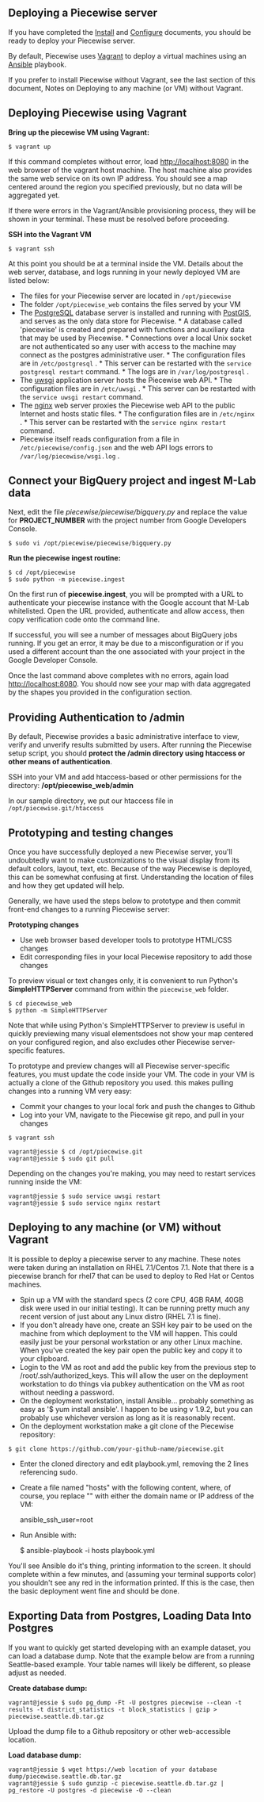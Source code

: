 ## Deploying a Piecewise server

If you have completed the [Install](INSTALL.md) and [Configure](CONFIG.md) documents, you should be ready to deploy your Piecewise server.

By default, Piecewise uses [Vagrant](http://www.vagrantup.com) to deploy a virtual machines using an [Ansible](http://ansible.com/) playbook.

If you prefer to install Piecewise without Vagrant, see the last section of this document, Notes on Deploying to any machine (or VM) without Vagrant.

## Deploying Piecewise using Vagrant

**Bring up the piecewise VM using Vagrant:**
```
$ vagrant up
```

If this command completes without error, load [http://localhost:8080](http://localhost:8080) in the web browser of the vagrant host machine. The host machine also provides the same web service on its own IP address. You should see a map centered around the region you specified previously, but no data will be aggregated yet. 

If there were errors in the Vagrant/Ansible provisioning process, they will be shown in your terminal. These must be resolved before proceeding.

**SSH into the Vagrant VM**
```
$ vagrant ssh
```

At this point you should be at a terminal inside the VM. Details about the web server, database, and logs running in your newly deployed VM are listed below:

  * The files for your Piecewise server are located in ```/opt/piecewise```
  * The folder ```/opt/piecewise_web``` contains the files served by your VM
  *  The [PostgreSQL](http://postgresql.org/) database server is installed and running with [PostGIS](http://postgis.net/), and serves as the only data store for Piecewise.
    * A database called 'piecewise' is created and prepared with functions and auxiliary data that may be used by Piecewise.
    * Connections over a local Unix socket are not authenticated so any user with access to the machine may connect as the postgres administrative user.
    * The configuration files are in `/etc/postgresql` .
    * This server can be restarted with the `service postgresql restart` command.
    * The logs are in `/var/log/postgresql` .
  *  The [uwsgi](http://uwsgi-docs.readthedocs.org/en/latest/) application server hosts the Piecewise web API.
    * The configuration files are in `/etc/uwsgi` .
    * This server can be restarted with the `service uwsgi restart` command.
  *  The [nginx](http://nginx.org/) web server proxies the Piecewise web API to the public Internet and hosts static files.
    * The configuration files are in `/etc/nginx` .
    * This server can be restarted with the `service nginx restart` command.
  * Piecewise itself reads configuration from a file in `/etc/piecewise/config.json` and the web API logs errors to `/var/log/piecewise/wsgi.log` .


## Connect your BigQuery project and ingest M-Lab data

Next, edit the file _piecewise/piecewise/bigquery.py_ and replace the value for **PROJECT_NUMBER** with the project number from Google Developers Console.
```
$ sudo vi /opt/piecewise/piecewise/bigquery.py
```

**Run the piecewise ingest routine:**
```
$ cd /opt/piecewise
$ sudo python -m piecewise.ingest
```

On the first run of **piecewise.ingest**, you will be prompted with a URL to authenticate your piecewise instance with the Google account that M-Lab whitelisted. Open the URL provided, authenticate and allow access, then copy verification code onto the command line.

If successful, you will see a number of messages about BigQuery jobs running. If you get an error, it may be due to a misconfiguration or if you used a different account than the one associated with your project in the Google Developer Console.

Once the last command above completes with no errors, again load [http://localhost:8080](http://localhost:8080). You should now see your map with data aggregated by the shapes you provided in the configuration section.

## Providing Authentication to /admin

By default, Piecewise provides a basic administrative interface to view, verify and unverify results submitted by users. After running the Piecewise setup script, you should **protect the /admin directory using htaccess or other means of authentication**.

SSH into your VM and add htaccess-based or other permissions for the directory: **/opt/piecewise_web/admin**

In our sample directory, we put our htaccess file in ```/opt/piecewise.git/htaccess```

## Prototyping and testing changes

Once you have successfully deployed a new Piecewise server, you'll undoubtedly want to make customizations to the visual display from its default colors, layout, text, etc. Because of the way Piecewise is deployed, this can be somewhat confusing at first. Understanding the location of files and how they get updated will help.

  


Generally, we have used the steps below to prototype and then commit front-end changes to a running Piecewise server:

**Prototyping changes**

  * Use web browser based developer tools to prototype HTML/CSS changes
  * Edit corresponding files in your local Piecewise repository to add those changes

To preview visual or text changes only, it is convenient to run Python's **SimpleHTTPServer** command from within the ```piecewise_web``` folder. 

  ```
  $ cd piecewise_web
  $ python -m SimpleHTTPServer
  ```

Note that while using Python's SimpleHTTPServer to preview is useful in quickly previewing many visual elementsdoes not show your map centered on your configured region, and also excludes other Piecewise server-specific features.

To prototype and preview changes will all Piecewise server-specific features, you must update the code inside your VM. The code in your VM is actually a clone of the Github repository you used. this makes pulling changes into a running VM very easy:

  * Commit your changes to your local fork and push the changes to Github
  * Log into your VM, navigate to the Piecewise git repo, and pull in your changes

  ```
  $ vagrant ssh

  vagrant@jessie $ cd /opt/piecewise.git
  vagrant@jessie $ sudo git pull
  ```

Depending on the changes you're making, you may need to restart services running inside the VM:

```
vagrant@jessie $ sudo service uwsgi restart
vagrant@jessie $ sudo service nginx restart
```

## Deploying to any machine (or VM) without Vagrant

It is possible to deploy a piecewise server to any machine. These notes were taken during an installation on RHEL 7.1/Centos 7.1. Note that there is a piecewise branch for rhel7 that can be used to deploy to Red Hat or Centos machines.

  * Spin up a VM with the standard specs (2 core CPU, 4GB RAM, 40GB disk were used in our initial testing). It can be running pretty much any recent version of just about any Linux distro (RHEL 7.1 is fine).
  * If you don't already have one, create an SSH key pair to be used on the machine from which deployment to the VM will happen. This could easily just be your personal workstation or any other Linux machine. When you've created the key pair open the public key and copy it to your clipboard.
  * Login to the VM as root and add the public key from the previous step to /root/.ssh/authorized_keys. This will allow the user on the deployment workstation to do things via pubkey authentication on the VM as root without needing a password.
  * On the deployment workstation, install Ansible... probably something as easy as '$ yum install ansible'. I happen to be using v 1.9.2, but you can probably use whichever version as long as it is reasonably recent.
  * On the deployment workstation make a git clone of the Piecewise repository:
```
$ git clone https://github.com/your-github-name/piecewise.git
```
  * Enter the cloned directory and edit playbook.yml, removing the 2 lines referencing sudo.
  * Create a file named "hosts" with the following content, where, of course, you replace "<ip or name of VM>" with either the domain name or IP address of the VM:

    <ip or name of VM> ansible_ssh_user=root

  * Run Ansible with:

    $ ansible-playbook -i hosts playbook.yml

You'll see Ansible do it's thing, printing information to the screen. It should complete within a few minutes, and (assuming your terminal supports color) you shouldn't see any red in the information printed. If this is the case, then the basic deployment went fine and should be done.

## Exporting Data from Postgres, Loading Data Into Postgres

If you want to quickly get started developing with an example dataset, you can load a database dump. Note that the example below are from a running Seattle-based example. Your table names will likely be different, so please adjust as needed.

**Create database dump:**
```
vagrant@jessie $ sudo pg_dump -Ft -U postgres piecewise --clean -t results -t district_statistics -t block_statistics | gzip > piecewise.seattle.db.tar.gz
```

Upload the dump file to a Github repository or other web-accessible location.

**Load database dump:**

```
vagrant@jessie $ wget https://web location of your database dump/piecewise.seattle.db.tar.gz
vagrant@jessie $ sudo gunzip -c piecewise.seattle.db.tar.gz | pg_restore -U postgres -d piecewise -O --clean
```